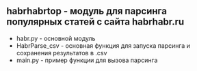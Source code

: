 ## habrhabrtop - модуль для парсинга популярных статей с сайта habrhabr.ru
- habr.py - основной модуль
- HabrParse_csv - основная функция для запуска парсинга и сохранения результатов в .csv
- main.py - пример функции для вызова парсинга
